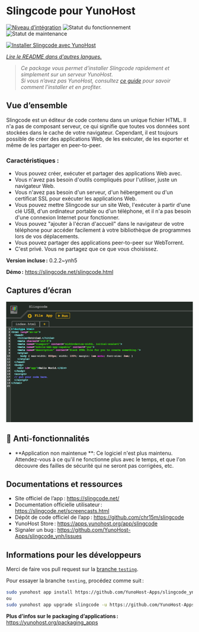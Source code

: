 <!--
Nota bene : ce README est automatiquement généré par <https://github.com/YunoHost/apps/tree/master/tools/readme_generator>
Il NE doit PAS être modifié à la main.
-->

# Slingcode pour YunoHost

[![Niveau d’intégration](https://dash.yunohost.org/integration/slingcode.svg)](https://dash.yunohost.org/appci/app/slingcode) ![Statut du fonctionnement](https://ci-apps.yunohost.org/ci/badges/slingcode.status.svg) ![Statut de maintenance](https://ci-apps.yunohost.org/ci/badges/slingcode.maintain.svg)

[![Installer Slingcode avec YunoHost](https://install-app.yunohost.org/install-with-yunohost.svg)](https://install-app.yunohost.org/?app=slingcode)

*[Lire le README dans d'autres langues.](./ALL_README.md)*

> *Ce package vous permet d’installer Slingcode rapidement et simplement sur un serveur YunoHost.*  
> *Si vous n’avez pas YunoHost, consultez [ce guide](https://yunohost.org/install) pour savoir comment l’installer et en profiter.*

## Vue d’ensemble

Slingcode est un éditeur de code contenu dans un unique fichier HTML. Il n'a pas de composant serveur, ce qui signifie que toutes vos données sont stockées dans le cache de votre navigateur. Cependant, il est toujours possible de créer des applications Web, de les exécuter, de les exporter et même de les partager en peer-to-peer.

### Caractéristiques :

- Vous pouvez créer, exécuter et partager des applications Web avec.
- Vous n'avez pas besoin d'outils compliqués pour l'utiliser, juste un navigateur Web.
- Vous n'avez pas besoin d'un serveur, d'un hébergement ou d'un certificat SSL pour exécuter les applications Web.
- Vous pouvez mettre Slingcode sur un site Web, l'exécuter à partir d'une clé USB, d'un ordinateur portable ou d'un téléphone, et il n'a pas besoin d'une connexion Internet pour fonctionner.
- Vous pouvez "ajouter à l'écran d'accueil" dans le navigateur de votre téléphone pour accéder facilement à votre bibliothèque de programmes lors de vos déplacements.
- Vous pouvez partager des applications peer-to-peer sur WebTorrent.
- C'est privé. Vous ne partagez que ce que vous choisissez. 


**Version incluse :** 0.2.2~ynh5

**Démo :** <https://slingcode.net/slingcode.html>

## Captures d’écran

![Capture d’écran de Slingcode](./doc/screenshots/Screenshot.png)

## :red_circle: Anti-fonctionnalités

- **Application non maintenue **: Ce logiciel n'est plus maintenu. Attendez-vous à ce qu'il ne fonctionne plus avec le temps, et que l'on découvre des failles de sécurité qui ne seront pas corrigées, etc.

## Documentations et ressources

- Site officiel de l’app : <https://slingcode.net/>
- Documentation officielle utilisateur : <https://slingcode.net/screencasts.html>
- Dépôt de code officiel de l’app : <https://github.com/chr15m/slingcode>
- YunoHost Store : <https://apps.yunohost.org/app/slingcode>
- Signaler un bug : <https://github.com/YunoHost-Apps/slingcode_ynh/issues>

## Informations pour les développeurs

Merci de faire vos pull request sur la [branche `testing`](https://github.com/YunoHost-Apps/slingcode_ynh/tree/testing).

Pour essayer la branche `testing`, procédez comme suit :

```bash
sudo yunohost app install https://github.com/YunoHost-Apps/slingcode_ynh/tree/testing --debug
ou
sudo yunohost app upgrade slingcode -u https://github.com/YunoHost-Apps/slingcode_ynh/tree/testing --debug
```

**Plus d’infos sur le packaging d’applications :** <https://yunohost.org/packaging_apps>
